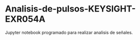 # Analisis-de-pulsos-KEYSIGHT-EXR054A
Jupyter notebook  programado para realizar analisis de señales.
